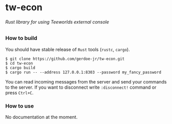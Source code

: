 # tw-econ
###### Rust library for using Teeworlds external console

### How to build
You should have stable release of `Rust` tools (`rustc`, `cargo`).

```
$ git clone https://github.com/gerdoe-jr/tw-econ.git
$ cd tw-econ
$ cargo build
$ cargo run -- --address 127.0.0.1:8303 --password my_fancy_password
```

You can read incoming messages from the server and send your commands to the server. If you want to disconnect write `:disconnect!` command or press `Ctrl+C`.

### How to use
No documentation at the moment.
